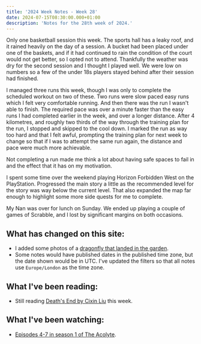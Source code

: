 ```yaml
---
title: '2024 Week Notes - Week 28'
date: 2024-07-15T08:30:00.000+01:00
description: 'Notes for the 28th week of 2024.'
---
```


Only one basketball session this week. The sports hall has a leaky roof, and it rained heavily on the day of a session. A bucket had been placed under one of the baskets, and if it had continued to rain the condition of the court would not get better, so I opted not to attend. Thankfully the weather was dry for the second session and I thought I played well. We were low on numbers so a few of the under 18s players stayed behind after their session had finished.

I managed three runs this week, though I was only to complete the scheduled workout on two of these. Two runs were slow paced easy runs which I felt very comfortable running. And then there was the run I wasn't able to finish. The required pace was over a minute faster than the easy runs I had completed earlier in the week, and over a longer distance. After 4 kilometres, and roughly two thirds of the way through the training plan for the run, I stopped and skipped to the cool down. I marked the run as way too hard and that I felt awful, prompting the training plan for next week to change so that if I was to attempt the same run again, the distance and pace were much more achievable.

Not completing a run made me think a lot about having safe spaces to fail in and the effect that it has on my motivation.

I spent some time over the weekend playing Horizon Forbidden West on the PlayStation. Progressed the main story a little as the recommended level for the story was way below the current level. That also expanded the map far enough to highlight some more side quests for me to complete.

My Nan was over for lunch on Sunday. We ended up playing a couple of games of Scrabble, and I lost by significant margins on both occasions.

## What has changed on this site:

- I added some photos of a [dragonfly that landed in the garden](/photos/20240713/).
- Some notes would have published dates in the published time zone, but the date shown would be in UTC. I've updated the filters so that all notes use `Europe/London` as the time zone.

## What I've been reading:

- Still reading [Death's End by Cixin Liu](/reading#now) this week.

## What I've been watching:

- [Episodes 4-7 in season 1 of The Acolyte](https://www.themoviedb.org/tv/114479/season/1/).
